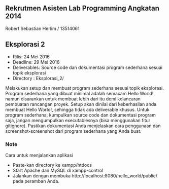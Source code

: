 ## Rekrutmen Asisten Lab Programming Angkatan 2014
Robert Sebastian Herlim / 13514061

## Eksplorasi 2
* Rilis: 24 Mei 2016
* Deadline: 29 Mei 2016
* Deliverables: Source code dan dokumentasi program sederhana sesuai topik eksplorasi
* Directory : Eksplorasi_2/

Melakukan setup dan membuat program sederhana sesuai topik eksplorasi. Program sederhana yang dibuat minimal adalah semacam Hello World!, namun disarankan untuk membuat lebih dari itu demi kelancaran pembuatan rancangan proyek. Setup akan dinilai dari keberhasilan anda membuat Hello World!, sehingga tidak ada deliverable khusus. Untuk program sederhana, kumpulkan source code dan dokumentasi program saja, jangan mengumpulkan executablesnya (bisa menggunakan fitur gitignore). Pastikan dokumentasi Anda menjelaskan cara penggunaan dan screenshot-screenshot dari program sederhana yang Anda buat.

### Note
Cara untuk menjalankan aplikasi

* Paste-kan directory ke xampp/htdocs
* Start Apache dan MySQL di xampp-control
* Jalankan dengan membuka http://localhost:8080/hello_world/public/ pada peramban Anda.